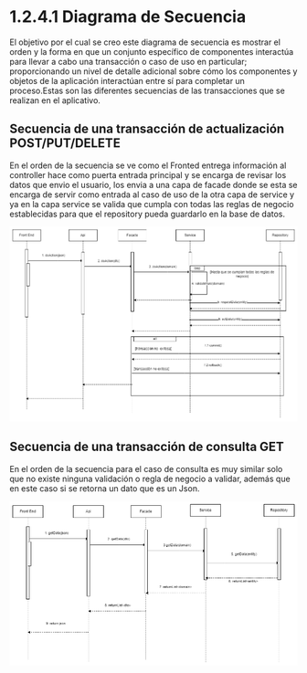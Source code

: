 # 1.2.4.1 Diagrama de Secuencia
El objetivo por el cual se creo este diagrama de secuencia es mostrar el orden y la forma en que un conjunto específico de componentes interactúa para llevar a cabo una transacción o caso de uso en particular; proporcionando un nivel de detalle adicional sobre cómo los componentes y objetos de la aplicación interactúan entre sí para completar un proceso.Estas son las diferentes secuencias de las transacciones que se realizan en el aplicativo.

## Secuencia de una transacción de actualización POST/PUT/DELETE

En el orden de la secuencia se ve como el Fronted entrega información al controller hace como puerta entrada principal y se encarga de revisar los datos que envio el usuario, los envia a una capa de facade donde se esta se encarga de servir como entrada al caso de uso de la otra capa de service y ya en la capa service se valida que cumpla con todas las reglas de negocio establecidas para que el repository pueda guardarlo en la base de datos.

![ds-actualizacion-post-put-delete](https://github.com/F3liP3L/Software2-QuickJob-Documentacion/blob/b0cf12f14b85f5eba3842153b46cbe7012713816/assets/vista-procesos/diagrama-secuencia/diagrama-secuencia-POST_PUT_DELETE.png)
## Secuencia de una transacción de consulta GET

En el orden de la secuencia para el caso de consulta es muy similar solo que no existe ninguna validación o regla de negocio a validar, además que en este caso si se retorna un dato que es un Json.

![ds-consulta-get](https://github.com/F3liP3L/Software2-QuickJob-Documentacion/blob/b0cf12f14b85f5eba3842153b46cbe7012713816/assets/vista-procesos/diagrama-secuencia/diagrama-secuencia-GET.png)